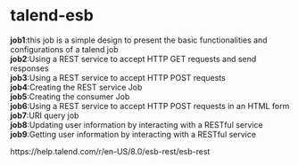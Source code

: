 # talend-esb
<b>job1</b>:this job is a simple design to present the basic functionalities and configurations of a talend job <br/>
<b>job2</b>:Using a REST service to accept HTTP GET requests and send responses <br/>
<b>job3</b>:Using a REST service to accept HTTP POST requests <br/>
<b>job4</b>:Creating the REST service Job <br/>
<b>job5</b>:Creating the consumer Job <br/>
<b>job6</b>:Using a REST service to accept HTTP POST requests in an HTML form <br/>
<b>job7</b>:URI query job <br/>
<b>job8</b>:Updating user information by interacting with a RESTful service <br/>
<b>job9</b>:Getting user information by interacting with a RESTful service <br/>
<link>https://help.talend.com/r/en-US/8.0/esb-rest/esb-rest</link>
